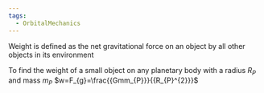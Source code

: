 ```yaml
---
tags:
  - OrbitalMechanics
---
```

Weight is defined as the net gravitational force on an object by all other objects in its environment

To find the weight of a small object on any planetary body with a radius $R_{P}$ and mass $m_{P}$ 
$w=F_{g}=\frac{{Gmm_{P}}}{{R_{P}^{2}}}$

